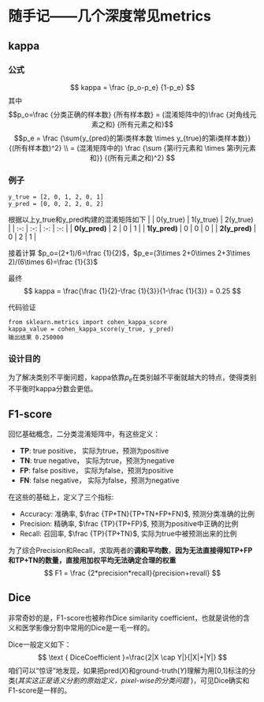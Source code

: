 # 随手记——几个深度常见metrics

## kappa

### 公式
$$
kappa = \frac {p_o-p_e} {1-p_e}
$$
其中
$$p_o=\frac {分类正确的样本数} {所有样本数} = (混淆矩阵中的)\frac {对角线元素之和} {所有元素之和}$$
$$p_e = \frac {\sum{y_{pred}的第i类样本数 \times y_{true}的第i类样本数}} {(所有样本数)^2} \\
 = (混淆矩阵中的) \frac {\sum {第i行元素和 \times 第i列元素和}} {(所有元素之和)^2} 
$$

### 例子
```
y_true = [2, 0, 1, 2, 0, 1]
y_pred = [0, 0, 2, 2, 0, 2]
```
根据以上y_true和y_pred构建的混淆矩阵如下
| | 0(y_true) | 1(y_true) | 2(y_true) | 
| :-: | :-: | :-: | :-: |
| **0(y_pred)** | 2 | 0 | 1 |
| **1(y_pred)** | 0 | 0 | 0 |
| **2(y_pred)** | 0 | 2 | 1 |


接着计算
$p_o=(2+1)/6=\frac {1}{2}$，$p_e=(3\times 2+0\times 2+3\times 2)/(6\times 6)=\frac {1}{3}$

最终
$$
kappa = \frac{\frac {1}{2}-\frac {1}{3}}{1-\frac {1}{3}} = 0.25
$$

代码验证
```
from sklearn.metrics import cohen_kappa_score
kappa_value = cohen_kappa_score(y_true, y_pred)
输出结果 0.250000
```
### 设计目的
为了解决类别不平衡问题，kappa依靠$p_e$在类别越不平衡就越大的特点，使得类别不平衡时kappa分数会更低。

## F1-score
回忆基础概念，二分类混淆矩阵中，有这些定义：
- **TP**: true positive， 实际为true，预测为positive
- **TN**: true negative， 实际为true，预测为negative
- **FP**: false positive， 实际为false，预测为positive
- **FN**: false negative， 实际为false，预测为negative

在这些的基础上，定义了三个指标:
- Accuracy: 准确率, $\frac {TP+TN}{TP+TN+FP+FN}$, 预测分类准确的比例
- Precision: 精确率, $\frac {TP}{TP+FP}$, 预测为positive中正确的比例
- Recall: 召回率, $\frac {TP}{TP+TN}$, 实际为true中被预测出来的比例

为了综合Precision和Recall，求取两者的**调和平均数**，**因为无法直接得知TP+FP和TP+TN的数量，直接用加权平均无法确定合理的权重**
$$ F1 = \frac {2*precision*recall}{precision+revall} $$

## Dice 
非常奇妙的是，F1-score也被称作Dice similarity coefficient，也就是说他的含义和医学影像分割中常用的Dice是一毛一样的。

Dice一般定义如下：
$$
\text { DiceCoefficient }=\frac{2|X \cap Y|}{|X|+|Y|}
$$
咱们可以“惊讶”地发现，如果把pred($X$)和ground-truth($Y$)理解为用[0,1]标注的分类(*其实这正是语义分割的原始定义，pixel-wise的分类问题* )，可见Dice确实和F1-score是一样的。

